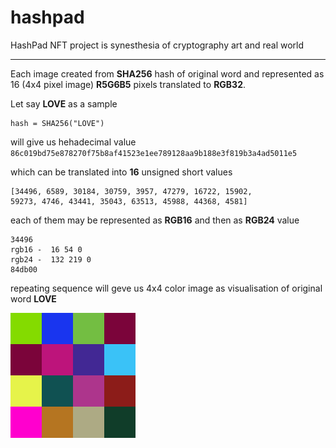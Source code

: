 # hashpad

HashPad NFT project is synesthesia of cryptography art and real world

---

Each image created from **SHA256** hash of original word and represented as 16 (4x4 pixel image) **R5G6B5** pixels translated to **RGB32**.

Let say **LOVE** as a sample
```
hash = SHA256("LOVE")
```
will give us hehadecimal value ```86c019bd75e878270f75b8af41523e1ee789128aa9b188e3f819b3a4ad5011e5```

which can be translated into **16** unsigned short values
```
[34496, 6589, 30184, 30759, 3957, 47279, 16722, 15902, 
59273, 4746, 43441, 35043, 63513, 45988, 44368, 4581]
```

each of them may be represented as **RGB16** and then as **RGB24** value
```
34496
rgb16 -  16 54 0
rgb24 -  132 219 0
84db00
```

repeating sequence will geve us 4x4 color image as visualisation of original word **LOVE**

![LOVE](images/LOVE.png)

